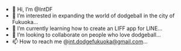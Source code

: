 - 👋 Hi, I’m @IntDF
- 👀 I’m interested in expanding the world of dodgeball in the city of Fukuoka...
- 🌱 I’m currently learning how to create an LIFF app for LINE...
- 💞️ I’m looking to collaborate on people who love dodgeball...
- 📫 How to reach me @int.dodgefukuoka@gmail.com...

<!---
IntDF/IntDF is a ✨ special ✨ repository because its `README.md` (this file) appears on your GitHub profile.
You can click the Preview link to take a look at your changes.
--->

